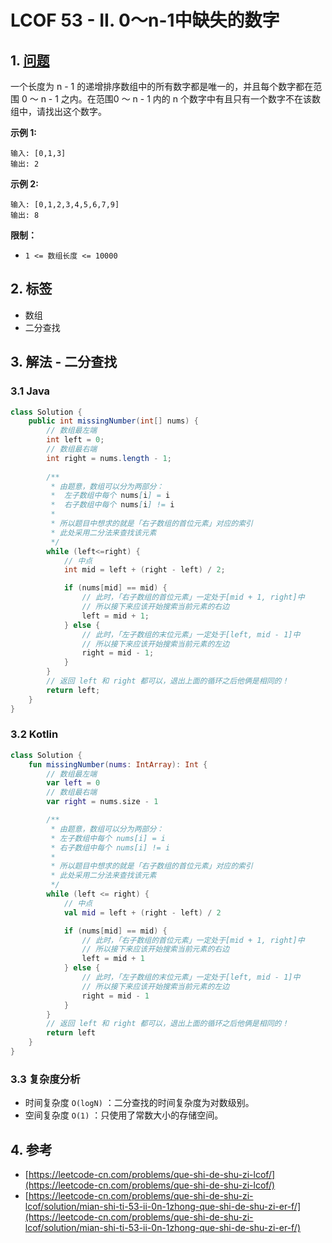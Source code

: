 # LCOF 53 - II. 0～n-1中缺失的数字

## 1. [问题](https://leetcode-cn.com/problems/que-shi-de-shu-zi-lcof/)

一个长度为 n - 1 的递增排序数组中的所有数字都是唯一的，并且每个数字都在范围 0 ～ n - 1 之内。在范围0 ～ n - 1 内的 n 个数字中有且只有一个数字不在该数组中，请找出这个数字。

**示例 1:**

```text
输入: [0,1,3]
输出: 2
```

**示例 2:**

```text
输入: [0,1,2,3,4,5,6,7,9]
输出: 8
```

**限制：**

* `1 <= 数组长度 <= 10000`

## 2. 标签

* 数组
* 二分查找

## 3. 解法 - 二分查找

### 3.1 Java

```java
class Solution {
    public int missingNumber(int[] nums) {
        // 数组最左端
        int left = 0;
        // 数组最右端
        int right = nums.length - 1;
        
        /**
         * 由题意，数组可以分为两部分：
         *  左子数组中每个 nums[i] = i
         *  右子数组中每个 nums[i] != i
         * 
         * 所以题目中想求的就是「右子数组的首位元素」对应的索引
         * 此处采用二分法来查找该元素
         */
        while (left<=right) {
            // 中点
            int mid = left + (right - left) / 2;

            if (nums[mid] == mid) {
                // 此时，「右子数组的首位元素」一定处于[mid + 1, right]中
                // 所以接下来应该开始搜索当前元素的右边
                left = mid + 1;
            } else {
                // 此时，「左子数组的末位元素」一定处于[left, mid - 1]中
                // 所以接下来应该开始搜索当前元素的左边
                right = mid - 1;
            }
        }
        // 返回 left 和 right 都可以，退出上面的循环之后他俩是相同的！
        return left;
    }
}
```

### 3.2 Kotlin

```kotlin
class Solution {
    fun missingNumber(nums: IntArray): Int {
        // 数组最左端
        var left = 0
        // 数组最右端
        var right = nums.size - 1

        /**
         * 由题意，数组可以分为两部分：
         * 左子数组中每个 nums[i] = i
         * 右子数组中每个 nums[i] != i
         *
         * 所以题目中想求的就是「右子数组的首位元素」对应的索引
         * 此处采用二分法来查找该元素
         */
        while (left <= right) {
            // 中点
            val mid = left + (right - left) / 2

            if (nums[mid] == mid) {
                // 此时，「右子数组的首位元素」一定处于[mid + 1, right]中
                // 所以接下来应该开始搜索当前元素的右边
                left = mid + 1
            } else {
                // 此时，「左子数组的末位元素」一定处于[left, mid - 1]中
                // 所以接下来应该开始搜索当前元素的左边
                right = mid - 1
            }
        }
        // 返回 left 和 right 都可以，退出上面的循环之后他俩是相同的！
        return left
    }
}
```

### 3.3 复杂度分析

* 时间复杂度 `O(logN)` ：二分查找的时间复杂度为对数级别。
* 空间复杂度 `O(1)` ：只使用了常数大小的存储空间。

## 4. 参考

* [https://leetcode-cn.com/problems/que-shi-de-shu-zi-lcof/](https://leetcode-cn.com/problems/que-shi-de-shu-zi-lcof/)
* [https://leetcode-cn.com/problems/que-shi-de-shu-zi-lcof/solution/mian-shi-ti-53-ii-0n-1zhong-que-shi-de-shu-zi-er-f/](https://leetcode-cn.com/problems/que-shi-de-shu-zi-lcof/solution/mian-shi-ti-53-ii-0n-1zhong-que-shi-de-shu-zi-er-f/)

